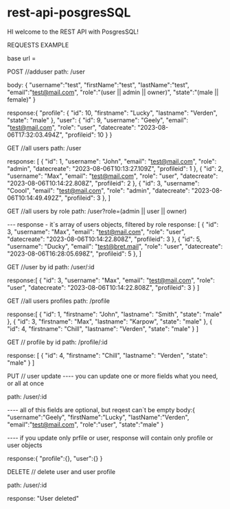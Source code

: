# rest-api-posgresSQL

HI welcome to the REST API with PosgresSQL!

REQUESTS EXAMPLE

base url =

POST
//adduser
path: /user

body: {
"username":"test",
"firstName":"test",
"lastName":"test",
"email":"test@mail.com",
"role":"(user || admin || owner)",
"state":"(male || female)"
}

response:{
"profile": {
"id": 10,
"firstname": "Lucky",
"lastname": "Verden",
"state": "male"
},
"user": {
"id": 9,
"username": "Geely",
"email": "test@mail.com",
"role": "user",
"datecreate": "2023-08-06T17:32:03.494Z",
"profileid": 10
}
}

GET
//all users
path: /user

response: [
{
"id": 1,
"username": "John",
"email": "test@mail.com",
"role": "admin",
"datecreate": "2023-08-06T10:13:27.109Z",
"profileid": 1
},
{
"id": 2,
"username": "Max",
"email": "test@mail.com",
"role": "user",
"datecreate": "2023-08-06T10:14:22.808Z",
"profileid": 2
},
{
"id": 3,
"username": "Coool",
"email": "test@mail.com",
"role": "admin",
"datecreate": "2023-08-06T10:14:49.492Z",
"profileid": 3
},
]

GET
//all users by role
path: /user?role=(admin || user || owner)

--- response - it`s array of users objects, filtered by role
response: [
{
"id": 3,
"username": "Max",
"email": "test@mail.com",
"role": "user",
"datecreate": "2023-08-06T10:14:22.808Z",
"profileid": 3
},
{
"id": 5,
"username": "Ducky",
"email": "test@bret.mail",
"role": "user",
"datecreate": "2023-08-06T16:28:05.698Z",
"profileid": 5
},
]

GET
//user by id
path: /user/:id

response:[
{
"id": 3,
"username": "Max",
"email": "test@mail.com",
"role": "user",
"datecreate": "2023-08-06T10:14:22.808Z",
"profileid": 3
}
]

GET
//all users profiles
path: /profile

response:[
{
"id": 1,
"firstname": "John",
"lastname": "Smith",
"state": "male"
},
{
"id": 3,
"firstname": "Max",
"lastname": "Karpow",
"state": "male"
},
{
"id": 4,
"firstname": "Chill",
"lastname": "Verden",
"state": "male"
}
]

GET
// profile by id
path: /profile/:id

response: [
{
"id": 4,
"firstname": "Chill",
"lastname": "Verden",
"state": "male"
}
]

PUT
// user update ---- you can update one or more fields what you need, or all at once

path: /user/:id

---- all of this fields are optional, but reqest can`t be empty
body:{
"username":"Geely",
"firstName":"Lucky",
"lastName":"Verden",
"email":"test@mail.com",
"role":"user",
"state":"male"
}

---- if you update only prfile or user, response will contain only profile or user objects

response:{
"profile":{},
"user":{}
}

DELETE
// delete user and user profile

path: /user/:id

response: "User deleted"
